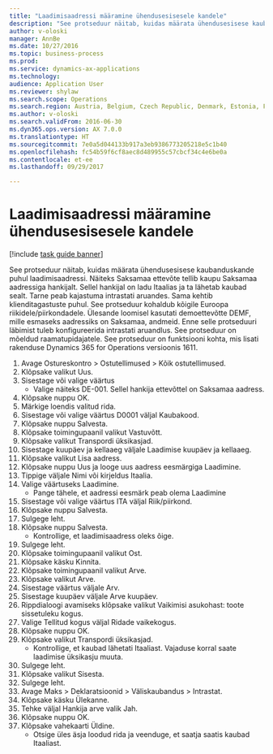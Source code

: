 ```yaml
--- 
title: "Laadimisaadressi määramine ühendusesisesele kandele"
description: "See protseduur näitab, kuidas määrata ühendusesisese kaubanduskande puhul laadimisaadressi."
author: v-oloski
manager: AnnBe
ms.date: 10/27/2016
ms.topic: business-process
ms.prod: 
ms.service: dynamics-ax-applications
ms.technology: 
audience: Application User
ms.reviewer: shylaw
ms.search.scope: Operations
ms.search.region: Austria, Belgium, Czech Republic, Denmark, Estonia, Finland, France, Germany, Hungary, Ireland, Italy, Latvia, Lithuania, Netherlands, Poland, Spain, Sweden, United Kingdom
ms.author: v-oloski
ms.search.validFrom: 2016-06-30
ms.dyn365.ops.version: AX 7.0.0
ms.translationtype: HT
ms.sourcegitcommit: 7e0a5d044133b917a3eb9386773205218e5c1b40
ms.openlocfilehash: fc54b59f6cf8aec8d489955c57cbcf34c4e6be0a
ms.contentlocale: et-ee
ms.lasthandoff: 09/29/2017

---
```

# <a name="specify-a-lading-address-for-an-intra-community-transaction"></a>Laadimisaadressi määramine ühendusesisesele kandele

[!include [task guide banner](../../includes/task-guide-banner.md)]

See protseduur näitab, kuidas määrata ühendusesisese kaubanduskande puhul laadimisaadressi. Näiteks Saksamaa ettevõte tellib kaupu Saksamaa aadressiga hankijalt. Sellel hankijal on ladu Itaalias ja ta lähetab kaubad sealt. Tarne peab kajastuma intrastati aruandes. Sama kehtib klienditagastuste puhul.
See protseduur kohaldub kõigile Euroopa riikidele/piirkondadele. Ülesande loomisel kasutati demoettevõtte DEMF, mille esmaseks aadressiks on Saksamaa, andmeid. Enne selle protseduuri läbimist tuleb konfigureerida intrastati aruandlus. See protseduur on mõeldud raamatupidajatele. See protseduur on funktsiooni kohta, mis lisati rakenduse Dynamics 365 for Operations versioonis 1611.

1. Avage Ostureskontro > Ostutellimused > Kõik ostutellimused.
2. Klõpsake valikut Uus.
3. Sisestage või valige väärtus
    * Valige näiteks DE-001. Sellel hankija ettevõttel on Saksamaa aadress.  
4. Klõpsake nuppu OK.
5. Märkige loendis valitud rida.
6. Sisestage või valige väärtus D0001 väljal Kaubakood.
7. Klõpsake nuppu Salvesta.
8. Klõpsake toimingupaanil valikut Vastuvõtt.
9. Klõpsake valikut Transpordi üksikasjad.
10. Sisestage kuupäev ja kellaaeg väljale Laadimise kuupäev ja kellaaeg.
11. Klõpsake valikut Lisa aadress.
12. Klõpsake nuppu Uus ja looge uus aadress eesmärgiga Laadimine.
13. Tippige väljale Nimi või kirjeldus Itaalia.
14. Valige väärtuseks Laadimine.
    * Pange tähele, et aadressi eesmärk peab olema Laadimine  
15. Sisestage või valige väärtus ITA väljal Riik/piirkond.
16. Klõpsake nuppu Salvesta.
17. Sulgege leht.
18. Klõpsake nuppu Salvesta.
    * Kontrollige, et laadimisaadress oleks õige.  
19. Sulgege leht.
20. Klõpsake toimingupaanil valikut Ost.
21. Klõpsake käsku Kinnita.
22. Klõpsake toimingupaanil valikut Arve.
23. Klõpsake valikut Arve.
24. Sisestage väärtus väljale Arv.
25. Sisestage kuupäev väljale Arve kuupäev.
26. Rippdialoogi avamiseks klõpsake valikut Vaikimisi asukohast: toote sissetuleku kogus.
27. Valige Tellitud kogus väljal Ridade vaikekogus.
28. Klõpsake nuppu OK.
29. Klõpsake valikut Transpordi üksikasjad.
    * Kontrollige, et kaubad lähetati Itaaliast. Vajaduse korral saate laadimise üksikasju muuta.  
30. Sulgege leht.
31. Klõpsake valikut Sisesta.
32. Sulgege leht.
33. Avage Maks > Deklaratsioonid > Väliskaubandus > Intrastat.
34. Klõpsake käsku Ülekanne.
35. Tehke väljal Hankija arve valik Jah.
36. Klõpsake nuppu OK.
37. Klõpsake vahekaarti Üldine.
    * Otsige üles äsja loodud rida ja veenduge, et saatja saatis kaubad Itaaliast.  


